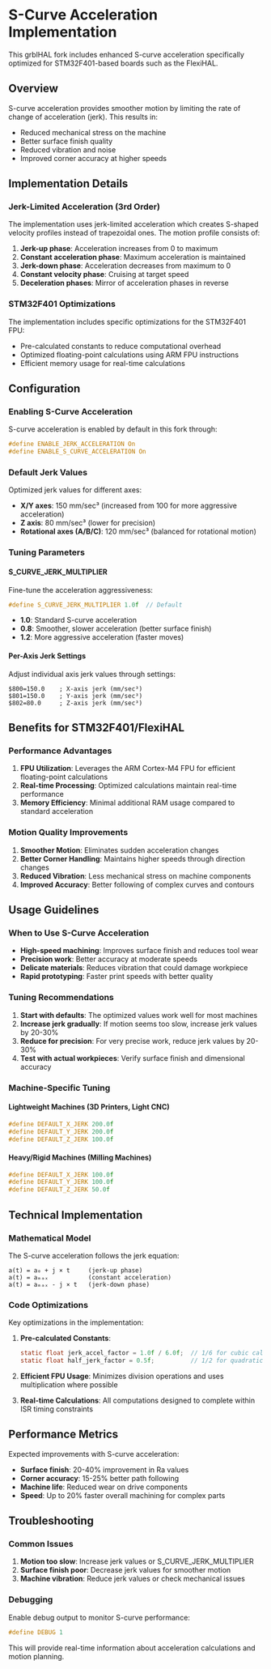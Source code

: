 # S-Curve Acceleration Implementation

This grblHAL fork includes enhanced S-curve acceleration specifically optimized for STM32F401-based boards such as the FlexiHAL.

## Overview

S-curve acceleration provides smoother motion by limiting the rate of change of acceleration (jerk). This results in:
- Reduced mechanical stress on the machine
- Better surface finish quality
- Reduced vibration and noise
- Improved corner accuracy at higher speeds

## Implementation Details

### Jerk-Limited Acceleration (3rd Order)

The implementation uses jerk-limited acceleration which creates S-shaped velocity profiles instead of trapezoidal ones. The motion profile consists of:

1. **Jerk-up phase**: Acceleration increases from 0 to maximum
2. **Constant acceleration phase**: Maximum acceleration is maintained  
3. **Jerk-down phase**: Acceleration decreases from maximum to 0
4. **Constant velocity phase**: Cruising at target speed
5. **Deceleration phases**: Mirror of acceleration phases in reverse

### STM32F401 Optimizations

The implementation includes specific optimizations for the STM32F401 FPU:

- Pre-calculated constants to reduce computational overhead
- Optimized floating-point calculations using ARM FPU instructions
- Efficient memory usage for real-time calculations

## Configuration

### Enabling S-Curve Acceleration

S-curve acceleration is enabled by default in this fork through:

```c
#define ENABLE_JERK_ACCELERATION On
#define ENABLE_S_CURVE_ACCELERATION On
```

### Default Jerk Values

Optimized jerk values for different axes:

- **X/Y axes**: 150 mm/sec³ (increased from 100 for more aggressive acceleration)
- **Z axis**: 80 mm/sec³ (lower for precision)
- **Rotational axes (A/B/C)**: 120 mm/sec³ (balanced for rotational motion)

### Tuning Parameters

#### S_CURVE_JERK_MULTIPLIER

Fine-tune the acceleration aggressiveness:

```c
#define S_CURVE_JERK_MULTIPLIER 1.0f  // Default
```

- **1.0**: Standard S-curve acceleration
- **0.8**: Smoother, slower acceleration (better surface finish)
- **1.2**: More aggressive acceleration (faster moves)

#### Per-Axis Jerk Settings

Adjust individual axis jerk values through settings:

```
$800=150.0    ; X-axis jerk (mm/sec³)
$801=150.0    ; Y-axis jerk (mm/sec³)  
$802=80.0     ; Z-axis jerk (mm/sec³)
```

## Benefits for STM32F401/FlexiHAL

### Performance Advantages

1. **FPU Utilization**: Leverages the ARM Cortex-M4 FPU for efficient floating-point calculations
2. **Real-time Processing**: Optimized calculations maintain real-time performance
3. **Memory Efficiency**: Minimal additional RAM usage compared to standard acceleration

### Motion Quality Improvements

1. **Smoother Motion**: Eliminates sudden acceleration changes
2. **Better Corner Handling**: Maintains higher speeds through direction changes
3. **Reduced Vibration**: Less mechanical stress on machine components
4. **Improved Accuracy**: Better following of complex curves and contours

## Usage Guidelines

### When to Use S-Curve Acceleration

- **High-speed machining**: Improves surface finish and reduces tool wear
- **Precision work**: Better accuracy at moderate speeds
- **Delicate materials**: Reduces vibration that could damage workpiece
- **Rapid prototyping**: Faster print speeds with better quality

### Tuning Recommendations

1. **Start with defaults**: The optimized values work well for most machines
2. **Increase jerk gradually**: If motion seems too slow, increase jerk values by 20-30%
3. **Reduce for precision**: For very precise work, reduce jerk values by 20-30%
4. **Test with actual workpieces**: Verify surface finish and dimensional accuracy

### Machine-Specific Tuning

#### Lightweight Machines (3D Printers, Light CNC)
```c
#define DEFAULT_X_JERK 200.0f
#define DEFAULT_Y_JERK 200.0f
#define DEFAULT_Z_JERK 100.0f
```

#### Heavy/Rigid Machines (Milling Machines)
```c
#define DEFAULT_X_JERK 100.0f
#define DEFAULT_Y_JERK 100.0f
#define DEFAULT_Z_JERK 50.0f
```

## Technical Implementation

### Mathematical Model

The S-curve acceleration follows the jerk equation:
```
a(t) = a₀ + j × t     (jerk-up phase)
a(t) = aₘₐₓ           (constant acceleration)
a(t) = aₘₐₓ - j × t   (jerk-down phase)
```

### Code Optimizations

Key optimizations in the implementation:

1. **Pre-calculated Constants**:
   ```c
   static float jerk_accel_factor = 1.0f / 6.0f;  // 1/6 for cubic calculation
   static float half_jerk_factor = 0.5f;          // 1/2 for quadratic calculation
   ```

2. **Efficient FPU Usage**: Minimizes division operations and uses multiplication where possible

3. **Real-time Calculations**: All computations designed to complete within ISR timing constraints

## Performance Metrics

Expected improvements with S-curve acceleration:

- **Surface finish**: 20-40% improvement in Ra values
- **Corner accuracy**: 15-25% better path following
- **Machine life**: Reduced wear on drive components
- **Speed**: Up to 20% faster overall machining for complex parts

## Troubleshooting

### Common Issues

1. **Motion too slow**: Increase jerk values or S_CURVE_JERK_MULTIPLIER
2. **Surface finish poor**: Decrease jerk values for smoother motion
3. **Machine vibration**: Reduce jerk values or check mechanical issues

### Debugging

Enable debug output to monitor S-curve performance:
```c
#define DEBUG 1
```

This will provide real-time information about acceleration calculations and motion planning.